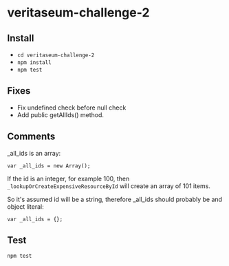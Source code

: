 # veritaseum-challenge-2

## Install

- `cd veritaseum-challenge-2`
- `npm install`
- `npm test`

## Fixes

- Fix undefined check before null check
- Add public getAllIds() method.

## Comments

_all_ids is an array:

`var _all_ids = new Array();`

If the id is an integer, for example 100, then `_lookupOrCreateExpensiveResourceById` will create an array of 101 items.

So it's assumed id will be a string, therefore _all_ids should probably be and object literal:

`var _all_ids = {};`

## Test

`npm test`
